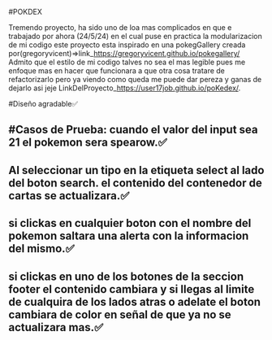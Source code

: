#POKDEX

Tremendo proyecto, ha sido uno de loa mas complicados en que e trabajado por ahora (24/5/24) 
en el cual puse en practica la modularizacion de mi codigo este proyecto esta inspirado en 
una pokegGallery creada por(gregoryvicent)=>link_https://gregoryvicent.github.io/pokegallery/
Admito que el estilo de mi codigo talves no sea el mas legible pues me enfoque mas en hacer que funcionara a 
que otra cosa tratare de refactorizarlo pero ya viendo como queda me puede dar pereza y ganas de dejarlo asi jeje
LinkDelProyecto_https://user17job.github.io/poKedex/.


#Diseño agradable✅

#Casos de Prueba:
 cuando el valor del input sea 21 el pokemon sera spearow.✅
 -
 Al seleccionar un tipo en la etiqueta select al lado del boton search. el contenido del contenedor de cartas se actualizara.✅
 -
 si clickas en cualquier boton con el nombre del pokemon saltara una alerta con la informacion del mismo.✅
 -
 si clickas en uno de los botones de la seccion footer el contenido cambiara y si llegas al limite de cualquira de los lados atras o adelate el boton cambiara de color en señal de que ya no se actualizara mas.✅
-
